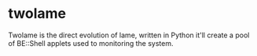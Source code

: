 # twolame

Twolame is the direct evolution of lame, written in Python it'll create a pool of BE::Shell applets used to monitoring the system.
